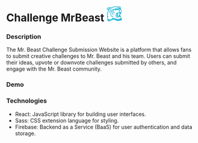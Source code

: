 # Challenge MrBeast <a href="url"><img src="/src/image/assets/blue-icon-logo.svg" height="40" width="40"></a>


### Description
The Mr. Beast Challenge Submission Website is a platform that allows fans to submit creative challenges to Mr. Beast and his team. Users can submit their ideas, upvote or downvote challenges submitted by others, and engage with the Mr. Beast community.


### Demo


### Technologies
- React: JavaScript library for building user interfaces.
- Sass: CSS extension language for styling.
- Firebase: Backend as a Service (BaaS) for user authentication and data storage.
